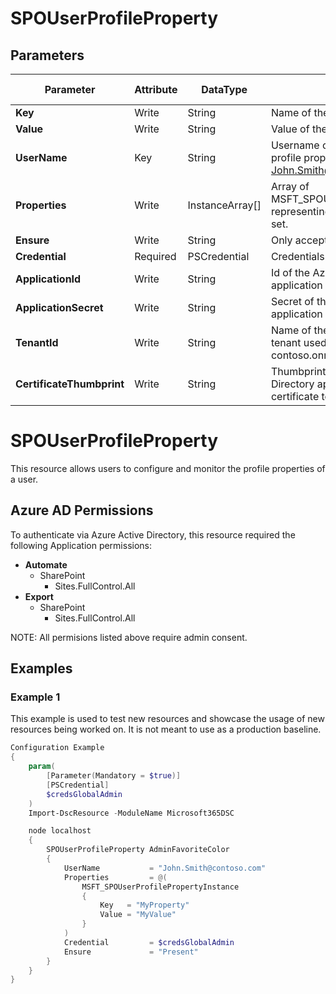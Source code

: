 ﻿# SPOUserProfileProperty

## Parameters

| Parameter | Attribute | DataType | Description | Allowed Values |
| --- | --- | --- | --- | --- |
| **Key** | Write | String | Name of the User Profile Property. ||
| **Value** | Write | String | Value of the User Profile Property. ||
| **UserName** | Key | String | Username of the user to configure the profile properties for. E.g. John.Smith@contoso.com ||
| **Properties** | Write | InstanceArray[] | Array of MSFT_SPOUserProfilePropertyInstance representing the profile properties to set. ||
| **Ensure** | Write | String | Only accepted value is 'Present'. |Present|
| **Credential** | Required | PSCredential | Credentials of the Global Admin. ||
| **ApplicationId** | Write | String | Id of the Azure Active Directory application to authenticate with. ||
| **ApplicationSecret** | Write | String | Secret of the Azure Active Directory application to authenticate with. ||
| **TenantId** | Write | String | Name of the Azure Active Directory tenant used for authentication. Format contoso.onmicrosoft.com ||
| **CertificateThumbprint** | Write | String | Thumbprint of the Azure Active Directory application's authentication certificate to use for authentication. ||


# SPOUserProfileProperty

This resource allows users to configure and monitor the profile
properties of a user.

## Azure AD Permissions

To authenticate via Azure Active Directory, this resource required the following Application permissions:

* **Automate**
  * SharePoint
    * Sites.FullControl.All
* **Export**
  * SharePoint
    * Sites.FullControl.All

NOTE: All permisions listed above require admin consent.

## Examples

### Example 1

This example is used to test new resources and showcase the usage of new resources being worked on.
It is not meant to use as a production baseline.

```powershell
Configuration Example
{
    param(
        [Parameter(Mandatory = $true)]
        [PSCredential]
        $credsGlobalAdmin
    )
    Import-DscResource -ModuleName Microsoft365DSC

    node localhost
    {
        SPOUserProfileProperty AdminFavoriteColor
        {
            UserName           = "John.Smith@contoso.com"
            Properties         = @(
                MSFT_SPOUserProfilePropertyInstance
                {
                    Key   = "MyProperty"
                    Value = "MyValue"
                }
            )
            Credential         = $credsGlobalAdmin
            Ensure             = "Present"
        }
    }
}
```

